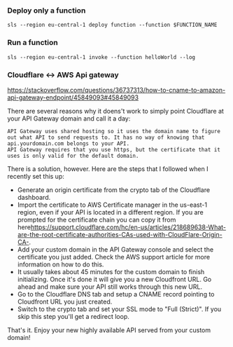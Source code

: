 ### Deploy only a function
	sls --region eu-central-1 deploy function --function $FUNCTION_NAME
	
### Run a function
	sls --region eu-central-1 invoke --function helloWorld --log
	
	
### Cloudflare <-> AWS Api gateway
https://stackoverflow.com/questions/36737313/how-to-cname-to-amazon-api-gateway-endpoint/45849093#45849093

There are several reasons why it doens't work to simply point Cloudflare at your API Gateway domain and call it a day:

    API Gateway uses shared hosting so it uses the domain name to figure out what API to send requests to. It has no way of knowing that api.yourdomain.com belongs to your API.
    API Gateway requires that you use https, but the certificate that it uses is only valid for the default domain.

There is a solution, however. Here are the steps that I followed when I recently set this up:

* Generate an origin certificate from the crypto tab of the Cloudflare dashboard.
* Import the certificate to AWS Certificate manager in the us-east-1 region, even if your API is located in a different region. If you are prompted for the certificate chain you can copy it from here<https://support.cloudflare.com/hc/en-us/articles/218689638-What-are-the-root-certificate-authorities-CAs-used-with-CloudFlare-Origin-CA->.
* Add your custom domain in the API Gateway console and select the certificate you just added. Check the AWS support article for more information on how to do this.
* It usually takes about 45 minutes for the custom domain to finish initializing. Once it's done it will give you a new Cloudfront URL. Go ahead and make sure your API still works through this new URL.
* Go to the Cloudflare DNS tab and setup a CNAME record pointing to Cloudfront URL you just created.
* Switch to the crypto tab and set your SSL mode to "Full (Strict)". If you skip this step you'll get a redirect loop.

That's it. Enjoy your new highly available API served from your custom domain!
